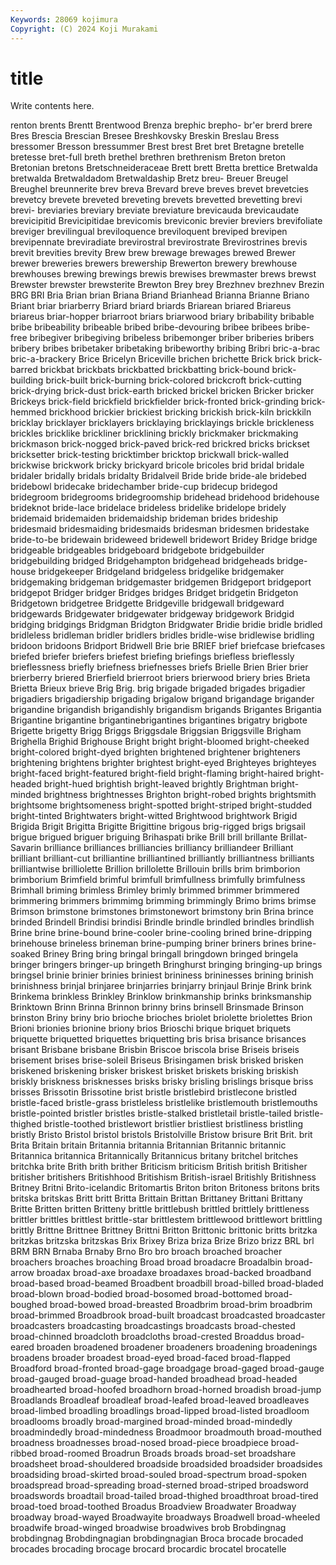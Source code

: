 ```yaml
---
Keywords: 28069 kojimura
Copyright: (C) 2024 Koji Murakami
---
```


# title

Write contents here.



renton brents
Brentt Brentwood Brenza brephic brepho- br'er brerd brere Bres Brescia
Brescian Bresee Breshkovsky Breskin Breslau Bress bressomer Bresson bressummer Brest
brest Bret bret Bretagne bretelle bretesse bret-full breth brethel brethren
brethrenism Breton breton Bretonian bretons Bretschneideraceae Brett brett Bretta brettice
Bretwalda bretwalda Bretwaldadom Bretwaldaship Bretz breu- Breuer Breugel Breughel breunnerite
brev breva Brevard breve breves brevet brevetcies brevetcy brevete breveted
breveting brevets brevetted brevetting brevi brevi- breviaries breviary breviate breviature
brevicauda brevicaudate brevicipitid Brevicipitidae brevicomis breviconic brevier breviers brevifoliate breviger
brevilingual breviloquence breviloquent breviped brevipen brevipennate breviradiate brevirostral brevirostrate Brevirostrines
brevis brevit brevities brevity Brew brew brewage brewages brewed Brewer
brewer breweries brewers brewership Brewerton brewery brewhouse brewhouses brewing brewings
brewis brewises brewmaster brews brewst Brewster brewster brewsterite Brewton Brey
brey Brezhnev brezhnev Brezin BRG BRI Bria Brian brian Briana
Briand Brianhead Brianna Brianne Briano Briant briar briarberry Briard briard
briards Briarean briared Briareus briareus briar-hopper briarroot briars briarwood briary
bribability bribable bribe bribeability bribeable bribed bribe-devouring bribee bribees bribe-free
bribegiver bribegiving bribeless bribemonger briber briberies bribers bribery bribes bribetaker
bribetaking bribeworthy bribing Bribri bric-a-brac bric-a-brackery Brice Bricelyn Briceville brichen
brichette Brick brick brick-barred brickbat brickbats brickbatted brickbatting brick-bound brick-building
brick-built brick-burning brick-colored brickcroft brick-cutting brick-drying brick-dust brick-earth bricked brickel
bricken Bricker bricker Brickeys brick-field brickfield brickfielder brick-fronted brick-grinding brick-hemmed
brickhood brickier brickiest bricking brickish brick-kiln brickkiln bricklay bricklayer bricklayers
bricklaying bricklayings brickle brickleness brickles bricklike brickliner bricklining brickly brickmaker
brickmaking brickmason brick-nogged brick-paved brick-red brickred bricks brickset bricksetter brick-testing
bricktimber bricktop brickwall brick-walled brickwise brickwork bricky brickyard bricole bricoles
brid bridal bridale bridaler bridally bridals bridalty Bridalveil Bride bride
bride-ale bridebed bridebowl bridecake bridechamber bride-cup bridecup bridegod bridegroom bridegrooms
bridegroomship bridehead bridehood bridehouse brideknot bride-lace bridelace brideless bridelike bridelope
bridely bridemaid bridemaiden bridemaidship brideman brides brideship bridesmaid bridesmaiding bridesmaids
bridesman bridesmen bridestake bride-to-be bridewain brideweed bridewell bridewort Bridey Bridge
bridge bridgeable bridgeables bridgeboard bridgebote bridgebuilder bridgebuilding bridged Bridgehampton bridgehead
bridgeheads bridge-house bridgekeeper Bridgeland bridgeless bridgelike bridgemaker bridgemaking bridgeman bridgemaster
bridgemen Bridgeport bridgeport bridgepot Bridger bridger Bridges bridges Bridget bridgetin
Bridgeton Bridgetown bridgetree Bridgette Bridgeville bridgewall bridgeward bridgewards Bridgewater bridgewater
bridgeway bridgework Bridgid bridging bridgings Bridgman Bridgton Bridgwater Bridie bridie
bridle bridled bridleless bridleman bridler bridlers bridles bridle-wise bridlewise bridling
bridoon bridoons Bridport Bridwell Brie brie BRIEF brief briefcase briefcases
briefed briefer briefers briefest briefing briefings briefless brieflessly brieflessness briefly
briefness briefnesses briefs Brielle Brien Brier brier brierberry briered Brierfield
brierroot briers brierwood briery bries Brieta Brietta Brieux brieve Brig
Brig. brig brigade brigaded brigades brigadier brigadiers brigadiership brigading brigalow
brigand brigandage brigander brigandine brigandish brigandishly brigandism brigands Brigantes Brigantia
Brigantine brigantine brigantinebrigantines brigantines brigatry brigbote Brigette brigetty Brigg Briggs
Briggsdale Briggsian Briggsville Brigham Brighella Brighid Brighouse Bright bright bright-bloomed
bright-cheeked bright-colored bright-dyed brighten brightened brightener brighteners brightening brightens brighter
brightest bright-eyed Brighteyes brighteyes bright-faced bright-featured bright-field bright-flaming bright-haired bright-headed
bright-hued brightish bright-leaved brightly Brightman bright-minded brightness brightnesses Brighton bright-robed
brights brightsmith brightsome brightsomeness bright-spotted bright-striped bright-studded bright-tinted Brightwaters bright-witted
Brightwood brightwork Brigid Brigida Brigit Brigitta Brigitte Brigittine brigous brig-rigged
brigs brigsail brigue brigued briguer briguing Brihaspati brike Brill brill
brillante Brillat-Savarin brilliance brilliances brilliancies brilliancy brilliandeer Brilliant brilliant brilliant-cut
brilliantine brilliantined brilliantly brilliantness brilliants brilliantwise brilliolette Brillion brillolette Brillouin
brills brim brimborion brimborium Brimfield brimful brimfull brimfullness brimfully brimfulness
Brimhall briming brimless Brimley brimly brimmed brimmer brimmered brimmering brimmers
brimmimg brimming brimmingly Brimo brims brimse Brimson brimstone brimstones brimstonewort
brimstony brin Brina brince brinded Brindell Brindisi brindisi Brindle brindle
brindled brindles brindlish Brine brine brine-bound brine-cooler brine-cooling brined brine-dripping
brinehouse brineless brineman brine-pumping briner briners brines brine-soaked Briney Bring
bring bringal bringall bringdown bringed bringela bringer bringers bringer-up bringeth
Bringhurst bringing bringing-up brings bringsel brinie brinier brinies briniest brininess
brininesses brining brinish brinishness brinjal brinjaree brinjarries brinjarry brinjaul Brinje
Brink brink Brinkema brinkless Brinkley Brinklow brinkmanship brinks brinksmanship Brinktown
Brinn Brinna Brinnon brinny brins brinsell Brinsmade Brinson brinston Briny
briny brio brioche brioches briolet briolette briolettes Brion Brioni brionies
brionine briony brios Brioschi brique briquet briquets briquette briquetted briquettes
briquetting bris brisa brisance brisances brisant Brisbane brisbane Brisbin Briscoe
briscola brise Briseis briseis brisement brises brise-soleil Briseus Brisingamen brisk
brisked brisken briskened briskening brisker briskest brisket briskets brisking briskish
briskly briskness brisknesses brisks brisky brisling brislings brisque briss brisses
Brissotin Brissotine brist bristle bristlebird bristlecone bristled bristle-faced bristle-grass bristleless
bristlelike bristlemouth bristlemouths bristle-pointed bristler bristles bristle-stalked bristletail bristle-tailed bristle-thighed
bristle-toothed bristlewort bristlier bristliest bristliness bristling bristly Bristo Bristol bristol
bristols Bristolville Bristow brisure Brit Brit. brit Brita Britain britain
Britannia britannia Britannian Britannic britannic Britannica britannica Britannically Britannicus britany
britchel britches britchka brite Brith brith brither Briticism briticism British
british Britisher britisher britishers Britishhood Britishism British-israel Britishly Britishness Britney
Britni Brito-icelandic Britomartis Briton briton Britoness britons brits britska britskas
Britt britt Britta Brittain Brittan Brittaney Brittani Brittany Britte Britten
britten Britteny brittle brittlebush brittled brittlely brittleness brittler brittles brittlest
brittle-star brittlestem brittlewood brittlewort brittling brittly Brittne Brittnee Brittney Brittni
Britton Brittonic brittonic britts britzka britzkas britzska britzskas Brix Brixey
Briza briza Brize Brizo brizz BRL brl BRM BRN Brnaba
Brnaby Brno Bro bro broach broached broacher broachers broaches broaching
Broad broad broadacre Broadalbin broad-arrow broadax broad-axe broadaxe broadaxes broad-backed
broadband broad-based broad-beamed Broadbent broadbill broad-billed broad-bladed broad-blown broad-bodied broad-bosomed
broad-bottomed broad-boughed broad-bowed broad-breasted Broadbrim broad-brim broadbrim broad-brimmed Broadbrook broad-built
broadcast broadcasted broadcaster broadcasters broadcasting broadcastings broadcasts broad-chested broad-chinned broadcloth
broadcloths broad-crested Broaddus broad-eared broaden broadened broadener broadeners broadening broadenings
broadens broader broadest broad-eyed broad-faced broad-flapped Broadford broad-fronted broad-gage broadgage
broad-gaged broad-gauge broad-gauged broad-guage broad-handed broadhead broad-headed broadhearted broad-hoofed broadhorn
broad-horned broadish broad-jump Broadlands Broadleaf broadleaf broad-leafed broad-leaved broadleaves broad-limbed
broadling broadlings broad-lipped broad-listed broadloom broadlooms broadly broad-margined broad-minded broad-mindedly
broadmindedly broad-mindedness Broadmoor broadmouth broad-mouthed broadness broadnesses broad-nosed broad-piece broadpiece
broad-ribbed broad-roomed Broadrun Broads broads broad-set broadshare broadsheet broad-shouldered broadside
broadsided broadsider broadsides broadsiding broad-skirted broad-souled broad-spectrum broad-spoken broadspread broad-spreading
broad-sterned broad-striped broadsword broadswords broadtail broad-tailed broad-thighed broadthroat broad-tired broad-toed
broad-toothed Broadus Broadview Broadwater Broadway broadway broad-wayed Broadwayite broadways Broadwell
broad-wheeled broadwife broad-winged broadwise broadwives brob Brobdingnag brobdingnag Brobdingnagian brobdingnagian
Broca brocade brocaded brocades brocading brocage brocard brocardic brocatel brocatelle
